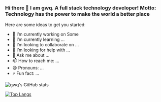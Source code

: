### Hi there 👋 I am gwq. A full stack technology developer! Motto: Technology has the power to make the world a better place

Here are some ideas to get you started:

- 🔭 I’m currently working on Some
- 🌱 I’m currently learning ...
- 👯 I’m looking to collaborate on ...
- 🤔 I’m looking for help with ...
- 💬 Ask me about ...
- 📫 How to reach me: ...
- 😄 Pronouns: ...
- ⚡ Fun fact: ...

![gwq's GitHub stats](https://github-readme-stats.vercel.app/api?username=gwq123456&show_icons=true&theme=radical)

[![Top Langs](https://github-readme-stats.vercel.app/api/top-langs/?username=gwq123456&layout=compact)](https://github.com/gwq123456/github-readme-stats)
